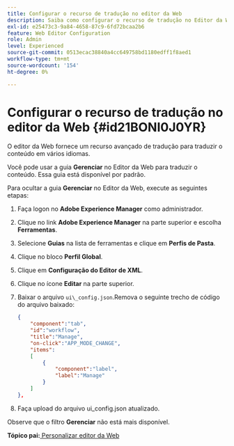 ```yaml
---
title: Configurar o recurso de tradução no editor da Web
description: Saiba como configurar o recurso de tradução no Editor da Web
exl-id: e25473c3-9a84-4658-87c9-6fd72bcaa2b6
feature: Web Editor Configuration
role: Admin
level: Experienced
source-git-commit: 0513ecac38840a4cc649758bd1180edff1f8aed1
workflow-type: tm+mt
source-wordcount: '154'
ht-degree: 0%

---
```


# Configurar o recurso de tradução no editor da Web {#id21BONI0J0YR}

O editor da Web fornece um recurso avançado de tradução para traduzir o conteúdo em vários idiomas.

Você pode usar a guia **Gerenciar** no Editor da Web para traduzir o conteúdo. Essa guia está disponível por padrão.

Para ocultar a guia **Gerenciar** no Editor da Web, execute as seguintes etapas:

1. Faça logon no **Adobe Experience Manager** como administrador.
1. Clique no link **Adobe Experience Manager** na parte superior e escolha **Ferramentas**.
1. Selecione **Guias** na lista de ferramentas e clique em **Perfis de Pasta**.
1. Clique no bloco **Perfil Global**.
1. Clique em **Configuração do Editor de XML**.
1. Clique no ícone **Editar** na parte superior.
1. Baixar o arquivo `ui\_config.json`.Remova o seguinte trecho de código do arquivo baixado:

   ```json
   {
       "component":"tab",
       "id":"workflow",
       "title":"Manage",
       "on-click":"APP_MODE_CHANGE",
       "items":
       [
           {
               "component":"label",
               "label":"Manage"
           }
       ]
   },
   ```

1. Faça upload do arquivo ui\_config.json atualizado.

Observe que o filtro **Gerenciar** não está mais disponível.

**Tópico pai:**[ Personalizar editor da Web](conf-web-editor.md)
